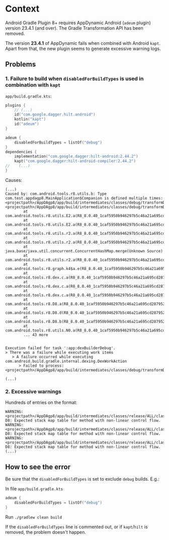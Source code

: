 # Context

Android Gradle Plugin 8+ requires AppDynamic Android (`adeum` plugin) version 23.4.1 (and over). The Gradle Transformation API has been removed.

The version **23.4.1** of AppDynamic fails when combined with Android `kapt`.
Apart from that, the new plugin seems to generate excessive warning logs.


## Problems

### 1. Failure to build when `disabledForBuildTypes` is used in combination with `kapt`

`app/build.gradle.kts`:
```kotlin
plugins {
    // (...)
    id("com.google.dagger.hilt.android")
    kotlin("kapt")
    id("adeum")
}

adeum {
    disabledForBuildTypes = listOf("debug")
}
dependencies {
    implementation("com.google.dagger:hilt-android:2.44.2")
    kapt("com.google.dagger:hilt-android-compiler:2.44.2")
//    (...)
}
```

Causes:
```text
(...)
Caused by: com.android.tools.r8.utils.b: Type com.test.appdagp8.MainApplication$Companion is defined multiple times: <projectpath>/AppDAgp8/app/build/intermediates/classes/debug/transformDebugClassesWithAsm/dirs/transformDebugClassesWithAsm/dirs/com/test/appdagp8/MainApplication$Companion.class, <projectpath>/AppDAgp8/app/build/intermediates/classes/debug/transformDebugClassesWithAsm/dirs/com/test/appdagp8/MainApplication$Companion.class
        at com.android.tools.r8.utils.E2.a(R8_8.0.40_1caf5950b946297b5c46a21a695cd28795208d72fd17f5129543b31a15a067c2:21)
        at com.android.tools.r8.utils.E2.a(R8_8.0.40_1caf5950b946297b5c46a21a695cd28795208d72fd17f5129543b31a15a067c2:26)
        at com.android.tools.r8.utils.r2.a(R8_8.0.40_1caf5950b946297b5c46a21a695cd28795208d72fd17f5129543b31a15a067c2:44)
        at com.android.tools.r8.utils.r2.a(R8_8.0.40_1caf5950b946297b5c46a21a695cd28795208d72fd17f5129543b31a15a067c2:10)
        at java.base/java.util.concurrent.ConcurrentHashMap.merge(Unknown Source)
        at com.android.tools.r8.utils.r2.a(R8_8.0.40_1caf5950b946297b5c46a21a695cd28795208d72fd17f5129543b31a15a067c2:6)
        at com.android.tools.r8.graph.k4$a.e(R8_8.0.40_1caf5950b946297b5c46a21a695cd28795208d72fd17f5129543b31a15a067c2:7)
        at com.android.tools.r8.dex.c.a(R8_8.0.40_1caf5950b946297b5c46a21a695cd28795208d72fd17f5129543b31a15a067c2:58)
        at com.android.tools.r8.dex.c.a(R8_8.0.40_1caf5950b946297b5c46a21a695cd28795208d72fd17f5129543b31a15a067c2:9)
        at com.android.tools.r8.dex.c.a(R8_8.0.40_1caf5950b946297b5c46a21a695cd28795208d72fd17f5129543b31a15a067c2:8)
        at com.android.tools.r8.D8.a(R8_8.0.40_1caf5950b946297b5c46a21a695cd28795208d72fd17f5129543b31a15a067c2:29)
        at com.android.tools.r8.D8.d(R8_8.0.40_1caf5950b946297b5c46a21a695cd28795208d72fd17f5129543b31a15a067c2:17)
        at com.android.tools.r8.D8.b(R8_8.0.40_1caf5950b946297b5c46a21a695cd28795208d72fd17f5129543b31a15a067c2:1)
        at com.android.tools.r8.utils.N0.a(R8_8.0.40_1caf5950b946297b5c46a21a695cd28795208d72fd17f5129543b31a15a067c2:23)
        ... 43 more


Execution failed for task ':app:dexBuilderDebug'.
> There was a failure while executing work items
   > A failure occurred while executing com.android.build.gradle.internal.dexing.DexWorkAction
      > Failed to process: <projectpath>/AppDAgp8/app/build/intermediates/classes/debug/transformDebugClassesWithAsm/dirs

(...)

```


### 2. Excessive warnings
Hundreds of entries on the format:
```
WARNING: <projectpath>/AppDAgp8/app/build/intermediates/classes/release/ALL/classes.jar: D8: Expected stack map table for method with non-linear control flow.
WARNING: <projectpath>/AppDAgp8/app/build/intermediates/classes/release/ALL/classes.jar: D8: Expected stack map table for method with non-linear control flow.
WARNING: <projectpath>/AppDAgp8/app/build/intermediates/classes/release/ALL/classes.jar: D8: Expected stack map table for method with non-linear control flow.
(...)
```

## How to see the error

Be sure that the `disabledForBuildTypes` is set to exclude `debug` builds.
E.g.:

In file `app/build.gradle.kts`

```kotlin
adeum {
    disabledForBuildTypes = listOf("debug")
}
```

Run `./gradlew clean build`

If the `disabledForBuildTypes` line is commented out, or if `kapt`/`hilt` is removed, the problem doesn't happen.